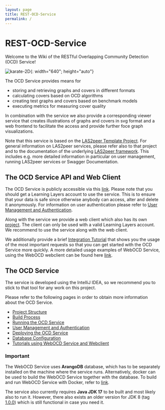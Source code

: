 ```yaml
---
layout: page
title: REST-OCD-Service
permalink: /
---
```


# REST-OCD-Service

Welcome to the Wiki of the RESTful Overlapping Community Detection (OCD) Service!

![karate-2D](/REST-OCD-Services/assets/img/karate-2D.jpg "Communities in the karate graph"){: width="640"; height="auto"}

The OCD Service provides means for

+ storing and retrieving graphs and covers in different formats
+ calculating covers based on OCD algorithms
+ creating test graphs and covers based on benchmark models
+ executing metrics for measuring cover quality

In combination with the service we also provide a corresponding viewer service that creates illustrations of graphs and covers in svg format and a web frontend to facilitate the access and provide further foce graph visualizations.

Note that this service is based on the [LAS2peer Template Project](https://github.com/rwth-acis/LAS2peer-Template-Project). For general information on LAS2peer services, please refer also to that project and to the documentation of the underlying [LAS2peer framework](https://github.com/rwth-acis/LAS2peer). This includes e.g. more detailed information in particular on user management, running LAS2peer services or Swagger Documentation.

## The OCD Service API and Web Client

The OCD Service is publicly accessible via this [link](http://webocd.dbis.rwth-aachen.de/OCDWebClient/login.html). Please note that you should get a Learning Layers account to use the service. This is to ensure that your data is safe since otherwise anybody can access, alter and delete it anonymously. For information on user authentication please refer to [User Management and Authentication](/REST-OCD-Services/pages/wiki/user-management-and-authentication).

Along with the service we provide a web client which also has its own [project](https://github.com/rwth-acis/OCD-Web-Client). The client can only be used with a valid Learning Layers account. We recommend to use the service along with the web client.


We additionally provide a brief [Integration Tutorial](/REST-OCD-Services/pages/wiki/integration/) that shows you the usage of the most important requests so that you can get started with the OCD Service more quickly.  A more detailed usage examples of WebOCD Service, using the WebOCD webclient can be found here [link](/REST-OCD-Services/pages/tutorials/login).

## The OCD Service
The service is developed using the IntelliJ IDEA, so we recommend you to stick to that tool for any work on this project.

Please refer to the following pages in order to obtain more information about the OCD Service.

+ [Project Structure](/REST-OCD-Services/pages/wiki/project-structure)
+ [Build Process](/REST-OCD-Services/pages/wiki/build-process)
+ [Running the OCD Service](/REST-OCD-Services/pages/wiki/running)
+ [User Management and Authentication](/REST-OCD-Services/pages/wiki/user-management-and-authentication)
+ [Deploying the OCD Service](/REST-OCD-Services/pages/wiki/service-deployment)
+ [Database Configuration](/REST-OCD-Services/pages/wiki/database-configuration)
+ [Tutorials using WebOCD Service and Webclient](/REST-OCD-Services/pages/tutorials/login)

### Important
The WebOCD Service uses **ArangoDB** database, which has to be separately installed on the machine where the service runs. Alternatively, docker can be used to build the WebOCD Service together with the database. To build and run WebOCD Service with Docker, refer to [link](/REST-OCD-Services/pages/wiki/running#docker).

The service also currently requires **Java JDK 17** to be built and most likely also to run it. However, there also exists an older version for JDK 8 (tag [1.0.0](https://github.com/rwth-acis/REST-OCD-Services/tree/1.0.0)) which is still functional in case you need it.

